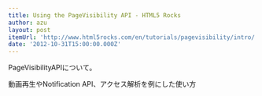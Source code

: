```yaml
---
title: Using the PageVisibility API - HTML5 Rocks
author: azu
layout: post
itemUrl: 'http://www.html5rocks.com/en/tutorials/pagevisibility/intro/'
date: '2012-10-31T15:00:00.000Z'
---
```

PageVisibilityAPIについて。

動画再生やNotification API、アクセス解析を例にした使い方
